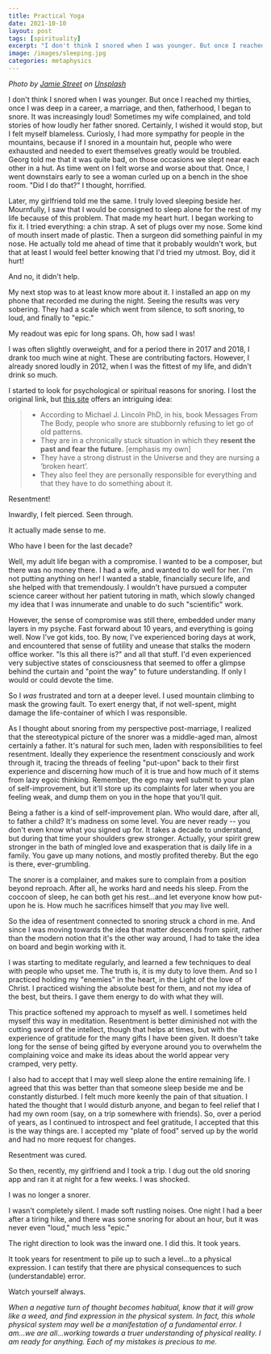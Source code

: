 ```yaml
---
title: Practical Yoga
date: 2021-10-10
layout: post
tags: [spirituality]
excerpt: "I don't think I snored when I was younger. But once I reached my thirties, once I was deep in a career, a marriage, and then, fatherhood, I began to snore.  It was increasingly loud!"
image: /images/sleeping.jpg
categories: metaphysics
---
```


*Photo by <a href="https://unsplash.com/@jamie452?utm_source=unsplash&utm_medium=referral&utm_content=creditCopyText">Jamie Street</a> on <a href="https://unsplash.com/s/photos/sleeping?utm_source=unsplash&utm_medium=referral&utm_content=creditCopyText">Unsplash</a>*
  
I don't think I snored when I was younger. But once I reached my thirties, once
I was deep in a career, a marriage, and then, fatherhood, I began to snore.
It was increasingly loud! Sometimes my wife complained, and told stories of
how loudly her father snored. Certainly, I wished it would stop, but I felt
myself blameless. Curiosly, I had more sympathy for people in the mountains,
because if I snored in a mountain hut, people who were exhausted and needed to
exert themselves greatly would be troubled. Georg told me that it was quite
bad, on those occasions we slept near each other in a hut. As time went on
I felt worse and worse about that. Once, I went downstairs early to see a woman
curled up on a bench in the shoe room. "Did I do that?" I thought, horrified.

Later, my girlfriend told me the same. I truly loved sleeping beside her.
Mournfully, I saw that I would be consigned to sleep alone for the rest of my
life because of this problem. That made my heart hurt. I began working to fix
it. I tried everything: a chin strap. A set of plugs over my nose. Some kind
of mouth insert made of plastic. Then a surgeon did something painful in my
nose. He actually told me ahead of time that it probably wouldn't work, but that
at least I would feel better knowing that I'd tried my utmost. Boy, did it hurt!

And no, it didn't help.

My next stop was to at least know more about it. I installed an app on my phone
that recorded me during the night. Seeing the results was very sobering. They
had a scale which went from silence, to soft snoring, to loud, and finally to
"epic."

My readout was epic for long spans. Oh, how sad I was!

I was often slightly overweight, and for a period there in 2017 and 2018, I drank
too much wine at night. These are contributing factors. However, I already snored
loudly in 2012, when I was the fittest of my life, and didn't drink so much.

I started to look for psychological or spiritual reasons for snoring. I lost the original link, but
[this site](https://energetic-wisdom.co.uk/spiritual-causes-of-snoring/) offers an intriguing idea:

>  * According to Michael J. Lincoln PhD, in his, book Messages From The Body, people who snore are stubbornly refusing to let go of old patterns.
>  * They are in a chronically stuck situation in which they **resent the past and fear the future.** [emphasis my own]
>  * They have a strong distrust in the Universe and they are nursing a ‘broken heart’.
>  * They also feel they are personally responsible for everything and that they have to do something about it.

Resentment!

Inwardly, I felt pierced. Seen through.

It actually made sense to me.

Who have I been for the last decade?

Well, my adult life began with a compromise. I wanted to be a composer, but there was no
money there. I had a wife, and wanted to do well for her. I'm not putting anything on
her! I wanted a stable, financially secure life, and she helped with that tremendously.
I wouldn't have pursued a computer science career without her patient tutoring in
math, which slowly changed my idea that I was innumerate and unable to do such
"scientific" work.

However, the sense of compromise was still there, embedded under many layers in my psyche.
Fast forward about 10 years, and everything is going well. Now I've got kids, too.
By now, I've experienced boring days at work, and encountered that sense of futility
and unease that stalks the modern office worker. "Is this all there is?" and all that stuff.
I'd even experienced very subjective states of consciousness that seemed to offer a
glimpse behind the curtain and "point the way" to future understanding. If only I would
or could devote the time.

So I *was* frustrated and torn at a deeper level. I used mountain climbing to mask the
growing fault. To exert energy that, if not well-spent, might damage the life-container
of which I was responsible.

As I thought about snoring from my perspective post-marriage, I realized that the
stereotypical picture of the snorer was a middle-aged man, almost certainly a father.
It's natural for such men, laden with responsibilities to feel resentment.
Ideally they experience the resentment consciously and work through it, tracing the
threads of feeling "put-upon" back to their first experience and discerning how much
of it is true and how much of it stems from lazy egoic thinking. Remember, the
ego may well submit to your plan of self-improvement, but it'll store up its
complaints for later when you are feeling weak, and dump them on you in the hope that
you'll quit.

Being a father is a kind of self-improvement plan. Who would dare, after all, to father a
child? It's madness on some level. You are never ready -- you don't even know what you signed
up for. It takes a decade to understand, but during that time your shoulders
grew stronger. Actually, your spirit grew stronger in the bath of mingled love and
exasperation that is daily life in a family. You gave up many notions, and mostly
profited thereby. But the ego is there, ever-grumbling.

The snorer is a complainer, and makes sure to complain from a position beyond reproach.
After all, he works hard and needs his sleep. From the coccoon of sleep, he can both
get his rest...and let everyone know how put-upon he is. How much he sacrifices himself
that *you* may live well.

So the idea of resentment connected to snoring struck a chord in me. And since I was
moving towards the idea that matter descends from spirit, rather than the modern notion
that it's the other way around, I had to take the idea on board and begin working with it.

I was starting to meditate regularly, and learned a few techniques to deal with people
who upset me. The truth is, it is my duty to love them. And so I practiced holding
my "enemies" in the heart, in the Light of the love of Christ. I practiced wishing
the absolute best for them, and not my idea of the best, but theirs. I gave them
energy to do with what they will.

This practice softened my approach to myself as well. I sometimes held myself this way
in meditation. Resentment is better diminished not with the cutting sword of the intellect,
though that helps at times, but with the experience of gratitude for the many gifts
I have been given. It doesn't take long for the sense of being gifted by everyone around
you to overwhelm the complaining voice and make its ideas about the world appear very
cramped, very petty.

I also had to accept that I may well sleep alone the entire remaining life. I agreed that
this was better than that someone sleep beside me and be constantly disturbed. I felt
much more keenly the pain of that situation. I hated the thought that I would disturb
anyone, and began to feel relief that I had my own room (say, on a trip somewhere with
friends). So, over a period of years, as I continued to introspect and feel gratitude,
I accepted that this is the way things are. I accepted my "plate of food" served up
by the world and had no more request for changes.

Resentment was cured.

So then, recently, my girlfriend and I took a trip. I dug out the old snoring app and
ran it at night for a few weeks. I was shocked.

I was no longer a snorer.

I wasn't completely silent. I made soft rustling noises. One night I had a beer after a tiring
hike, and there was some snoring for about an hour, but it was never even "loud," much less
"epic."

The right direction to look was the inward one. I did this. It took years.

It took years for resentment to pile up to such a level...to a physical expression.
I can testify that there are physical consequences to such (understandable) error.

Watch yourself always.

*When a negative turn of thought becomes habitual, know that it will
grow like a weed, and find expression in the physical system. In fact, this whole physical
system may well be a manifestation of a fundamental error. I am...we are all...working towards
a truer understanding of physical reality. I am ready for anything. Each of my mistakes
is precious to me.*

